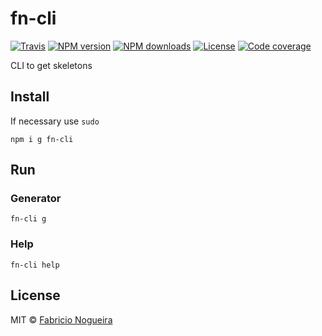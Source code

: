 # fn-cli

[![Travis](travis-image)](travis-url)
[![NPM version](npm-v-image)](npm-v-url)
[![NPM downloads](npm-dm-image)](npm-dm-url)
[![License](license-image)](license-url)
[![Code coverage](codecoverage-image)](codecoverage-url)

CLI to get skeletons

## Install

If necessary use ```sudo```

```shell
npm i g fn-cli
```

## Run

### Generator

```shell
fn-cli g
```

### Help

```shell
fn-cli help
```

## License

MIT © [Fabricio Nogueira](http://fabricionogueira.me)

[npm-dm-image]: https://img.shields.io/npm/dm/fn-cli.svg?style=flat-square
[npm-dm-url]: https://www.npmjs.com/package/fn-cli
[npm-v-image]: https://img.shields.io/keleton-npm-angular/v/fn-cli?style=flat-square
[npm-v-url]: https://npmjs.org/package/skeleton-npm-angular-pkg
[travis-image]: https://img.shields.io/travis/skeleton-npm-angular/fn-cli?style=flat-square
[travis-url]: https://travis-ci.org/nogsantos/skeleton-npm-angular-pkg
[license-image]: https://img.shields.io/npm/l/fn-cli.svg?style=flat-square
[license-url]: https://opensource.org/licenses/MIT
[codecoverage-image]: https://img.shields.io/codecov/c/github/nogsantos/fn-cli.svg?style=flat-square
[codecoverage-url]: https://codecov.io/gh/nogsantos/fn-cli
